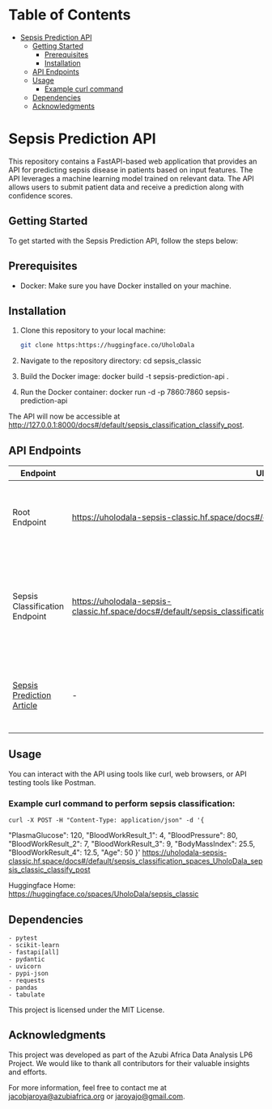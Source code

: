 # Table of Contents
- [Sepsis Prediction API](#sepsis-prediction-api)
  - [Getting Started](#getting-started)
    - [Prerequisites](#prerequisites)
    - [Installation](#installation)
  - [API Endpoints](#api-endpoints)
  - [Usage](#usage)
    - [Example curl command](#example-curl-command-to-perform-sepsis-classification)
  - [Dependencies](#dependencies)
  - [Acknowledgments](#acknowledgments)


# Sepsis Prediction API

This repository contains a FastAPI-based web application that provides an API for predicting sepsis disease in patients based on input features. The API leverages a machine learning model trained on relevant data. The API allows users to submit patient data and receive a prediction along with confidence scores.

## Getting Started

To get started with the Sepsis Prediction API, follow the steps below:

## Prerequisites

- Docker: Make sure you have Docker installed on your machine.

## Installation

1. Clone this repository to your local machine:

   ```bash
   git clone https:https://huggingface.co/UholoDala

2. Navigate to the repository directory:
    cd sepsis_classic

3. Build the Docker image:
    docker build -t sepsis-prediction-api .

4. Run the Docker container:
    docker run -d -p 7860:7860 sepsis-prediction-api

The API will now be accessible at http://127.0.0.1:8000/docs#/default/sepsis_classification_classify_post.

## API Endpoints

| Endpoint                            | URL                                                        | Method | Description                                               |
| ----------------------------------- | ---------------------------------------------------------- | ------ | --------------------------------------------------------- |
| Root Endpoint                      | https://uholodala-sepsis-classic.hf.space/docs#/default/root__get                                    | GET    | Provides basic information about the Sepsis Prediction API. |
| Sepsis Classification Endpoint     | https://uholodala-sepsis-classic.hf.space/docs#/default/sepsis_classification_spaces_UholoDala_sepsis_classic_classify_post | POST   | Accepts patient data and performs sepsis classification. Provides the prediction and confidence scores. |
| [Sepsis Prediction Article](<insert_article_link_here>) | - | - | Learn more about this app and its development in our Sepsis Prediction article. |


## Usage
You can interact with the API using tools like curl, web browsers, or API testing tools like Postman.

### Example curl command to perform sepsis classification:
    curl -X POST -H "Content-Type: application/json" -d '{
  "PlasmaGlucose": 120,
  "BloodWorkResult_1": 4,
  "BloodPressure": 80,
  "BloodWorkResult_2": 7,
  "BloodWorkResult_3": 9,
  "BodyMassIndex": 25.5,
  "BloodWorkResult_4": 12.5,
  "Age": 50
}' https://uholodala-sepsis-classic.hf.space/docs#/default/sepsis_classification_spaces_UholoDala_sepsis_classic_classify_post

Huggingface Home: https://huggingface.co/spaces/UholoDala/sepsis_classic

## Dependencies
    - pytest
    - scikit-learn
    - fastapi[all]
    - pydantic
    - uvicorn
    - pypi-json
    - requests
    - pandas
    - tabulate

This project is licensed under the MIT License.

## Acknowledgments
This project was developed as part of the Azubi Africa Data Analysis LP6 Project. We would like to thank all contributors for their valuable insights and efforts.

For more information, feel free to contact me at jacobjaroya@azubiafrica.org or jaroyajo@gmail.com.
